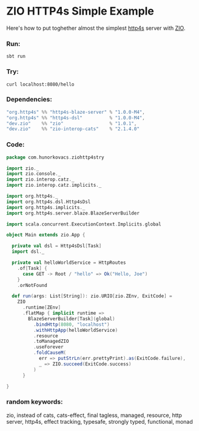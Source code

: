 # ZIO HTTP4s Simple Example

Here's how to put toghether almost the simplest [http4s](https://http4s.org/) server with [ZIO](https://zio.dev/).

### Run:

`sbt run`

### Try:

`curl localhost:8080/hello`

### Dependencies:

```scala
"org.http4s" %% "http4s-blaze-server" % "1.0.0-M4",
"org.http4s" %% "http4s-dsl"          % "1.0.0-M4",
"dev.zio"    %% "zio"                 % "1.0.1",
"dev.zio"    %% "zio-interop-cats"    % "2.1.4.0"
```

### Code:

```scala
package com.hunorkovacs.ziohttp4stry

import zio._
import zio.console._
import zio.interop.catz._
import zio.interop.catz.implicits._

import org.http4s._
import org.http4s.dsl.Http4sDsl
import org.http4s.implicits._
import org.http4s.server.blaze.BlazeServerBuilder

import scala.concurrent.ExecutionContext.Implicits.global

object Main extends zio.App {

  private val dsl = Http4sDsl[Task]
  import dsl._

  private val helloWorldService = HttpRoutes
    .of[Task] {
      case GET -> Root / "hello" => Ok("Hello, Joe")
    }
    .orNotFound

  def run(args: List[String]): zio.URIO[zio.ZEnv, ExitCode] =
    ZIO
      .runtime[ZEnv]
      .flatMap { implicit runtime =>
        BlazeServerBuilder[Task](global)
          .bindHttp(8080, "localhost")
          .withHttpApp(helloWorldService)
          .resource
          .toManagedZIO
          .useForever
          .foldCauseM(
            err => putStrLn(err.prettyPrint).as(ExitCode.failure),
            _ => ZIO.succeed(ExitCode.success)
          )
      }

}

```

### random keywords:
zio, instead of cats, cats-effect, final tagless, managed, resource, http server, http4s, effect tracking, typesafe,
strongly typed, functional, monad

